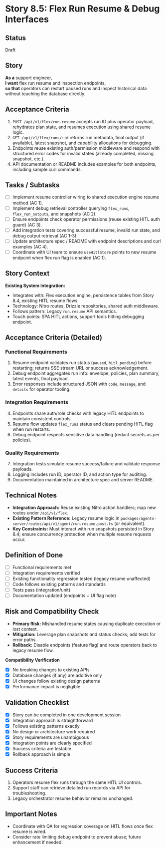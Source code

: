 # Story 8.5: Flex Run Resume & Debug Interfaces

## Status
Draft

## Story
**As a** support engineer,  
**I want** flex run resume and inspection endpoints,  
**so that** operators can restart paused runs and inspect historical data without touching the database directly.

## Acceptance Criteria
1. `POST /api/v1/flex/run.resume` accepts run ID plus operator payload, rehydrates plan state, and resumes execution using shared resume logic.
2. `GET /api/v1/flex/runs/:id` returns run metadata, final output (if available), latest snapshot, and capability allocations for debugging.
3. Endpoints reuse existing auth/permission middleware and respond with structured error codes for invalid states (already completed, missing snapshot, etc.).
4. API documentation or README includes examples for both endpoints, including sample curl commands.

## Tasks / Subtasks
- [ ] Implement resume controller wiring to shared execution engine resume method (AC 1).
- [ ] Implement debug retrieval controller querying `flex_runs`, `flex_run_outputs`, and snapshots (AC 2).
- [ ] Ensure endpoints check operator permissions (reuse existing HITL auth guard) (AC 3).
- [ ] Add integration tests covering successful resume, invalid run state, and debug output retrieval (AC 1-3).
- [ ] Update architecture spec / README with endpoint descriptions and curl examples (AC 4).
- [ ] Coordinate with UI team to ensure `useHitlStore` points to new resume endpoint when flex run flag is enabled (AC 1).

## Story Context

**Existing System Integration:**
- Integrates with: Flex execution engine, persistence tables from Story 8.4, existing HITL resume flows.
- Technology: Nitro routes, Drizzle repositories, shared auth middleware.
- Follows pattern: Legacy `run.resume` API semantics.
- Touch points: SPA HITL actions, support tools hitting debugging endpoint.

## Acceptance Criteria (Detailed)

### Functional Requirements
1. Resume endpoint validates run status (`paused`, `hitl_pending`) before restarting; returns SSE stream URL or success acknowledgement.
2. Debug endpoint aggregates run info: envelope, policies, plan summary, latest events, final payload.
3. Error responses include structured JSON with `code`, `message`, and `details` for operator tooling.

### Integration Requirements
4. Endpoints share auth/role checks with legacy HITL endpoints to maintain consistent controls.
5. Resume flow updates `flex_runs` status and clears pending HITL flag when run restarts.
6. Debug endpoint respects sensitive data handling (redact secrets as per policies).

### Quality Requirements
7. Integration tests simulate resume success/failure and validate response payloads.
8. Logging includes run ID, operator ID, and action type for auditing.
9. Documentation maintained in architecture spec and server README.

## Technical Notes
- **Integration Approach:** Reuse existing Nitro action handlers; map new routes under `/api/v1/flex`.
- **Existing Pattern Reference:** Legacy resume logic in `packages/agents-server/routes/api/v1/agent/run.resume.post.ts` (or equivalent).
- **Key Constraints:** Must interact with run snapshots persisted in Story 8.4; ensure concurrency protection when multiple resume requests occur.

## Definition of Done
- [ ] Functional requirements met
- [ ] Integration requirements verified
- [ ] Existing functionality regression tested (legacy resume unaffected)
- [ ] Code follows existing patterns and standards
- [ ] Tests pass (integration/unit)
- [ ] Documentation updated (endpoints + UI flag note)

## Risk and Compatibility Check
- **Primary Risk:** Mishandled resume states causing duplicate execution or lost context.
- **Mitigation:** Leverage plan snapshots and status checks; add tests for error paths.
- **Rollback:** Disable endpoints (feature flag) and route operators back to legacy resume flow.

**Compatibility Verification**
- [x] No breaking changes to existing APIs
- [x] Database changes (if any) are additive only
- [x] UI changes follow existing design patterns
- [x] Performance impact is negligible

## Validation Checklist
- [x] Story can be completed in one development session
- [x] Integration approach is straightforward
- [x] Follows existing patterns exactly
- [x] No design or architecture work required
- [x] Story requirements are unambiguous
- [x] Integration points are clearly specified
- [x] Success criteria are testable
- [x] Rollback approach is simple

## Success Criteria
1. Operators resume flex runs through the same HITL UI controls.
2. Support staff can retrieve detailed run records via API for troubleshooting.
3. Legacy orchestrator resume behavior remains unchanged.

## Important Notes
- Coordinate with QA for regression coverage on HITL flows once flex resume is wired.
- Consider rate limiting debug endpoint to prevent abuse; future enhancement if needed.
